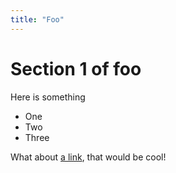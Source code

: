 ```yaml
---
title: "Foo"
---
```


# Section 1 of foo

Here is something

- One
- Two
- Three

What about [a link](www.google.com), that would be cool!
